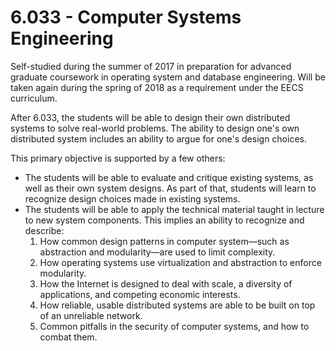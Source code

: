 # 6.033 - Computer Systems Engineering

Self-studied during the summer of 2017 in preparation for advanced graduate coursework in operating system and database engineering. Will be taken again during the spring of 2018 as a requirement under the EECS curriculum.

After 6.033, the students will be able to design their own distributed systems to solve real-world problems. The ability to design one's own distributed system includes an ability to argue for one's design choices. 

This primary objective is supported by a few others: 
- The students will be able to evaluate and critique existing systems, as well as their own system designs. As part of that, students will learn to recognize design choices made in existing systems. 
- The students will be able to apply the technical material taught in lecture to new system components. This implies an ability to recognize and describe: 
  1. How common design patterns in computer system—such as abstraction and modularity—are used to limit complexity. 
  2. How operating systems use virtualization and abstraction to enforce modularity. 
  3. How the Internet is designed to deal with scale, a diversity of applications, and competing economic interests. 
  4. How reliable, usable distributed systems are able to be built on top of an unreliable network. 
  5. Common pitfalls in the security of computer systems, and how to combat them. 

